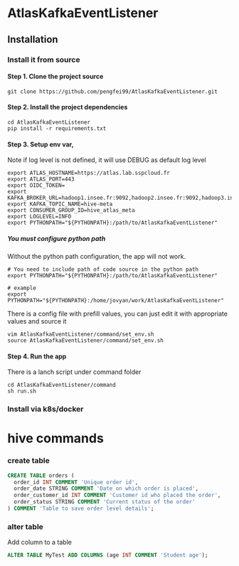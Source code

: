 # AtlasKafkaEventListener

## Installation

### Install it from source

#### Step 1. Clone the project source

```shell
git clone https://github.com/pengfei99/AtlasKafkaEventListener.git

```

#### Step 2. Install the project dependencies
```shell 
cd AtlasKafkaEventListener
pip install -r requirements.txt 
```

#### Step 3. Setup env var,

Note if log level is not defined, it will use DEBUG as default log level

```shell
export ATLAS_HOSTNAME=https://atlas.lab.sspcloud.fr
export ATLAS_PORT=443
export OIDC_TOKEN=
export KAFKA_BROKER_URL=hadoop1.insee.fr:9092,hadoop2.insee.fr:9092,hadoop3.insee.fr:9092
export KAFKA_TOPIC_NAME=hive-meta
export CONSUMER_GROUP_ID=hive_atlas_meta
export LOGLEVEL=INFO
export PYTHONPATH="${PYTHONPATH}:/path/to/AtlasKafkaEventListener"
```


##### You must configure python path
Without the python path configuration, the app will not work. 

```shell
# You need to include path of code source in the python path 
export PYTHONPATH="${PYTHONPATH}:/path/to/AtlasKafkaEventListener"

# example
export PYTHONPATH="${PYTHONPATH}:/home/jovyan/work/AtlasKafkaEventListener"
```


There is a config file with prefill values, you can just edit it with appropriate values and source it

```shell
vim AtlasKafkaEventListener/command/set_env.sh
source AtlasKafkaEventListener/command/set_env.sh
```
#### Step 4. Run the app

There is a lanch script under command folder

```shell
cd AtlasKafkaEventListener/command
sh run.sh
```

### Install via k8s/docker


# hive commands

### create table
```sql
CREATE TABLE orders (
  order_id INT COMMENT 'Unique order id',
  order_date STRING COMMENT 'Date on which order is placed',
  order_customer_id INT COMMENT 'Customer id who placed the order',
  order_status STRING COMMENT 'Current status of the order'
) COMMENT 'Table to save order level details';
```

### alter table
Add column to a table
```sql
ALTER TABLE MyTest ADD COLUMNS (age INT COMMENT 'Student age');
```
